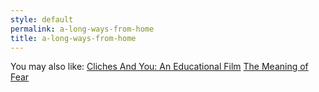 ```yaml
---
style: default
permalink: a-long-ways-from-home
title: a-long-ways-from-home
---
```

You may also like:
[Cliches And You: An Educational Film](http://scp-wiki.net/cliches-and-you-an-educational-film)
[The Meaning of Fear](http://scp-wiki.net/the-meaning-of-fear)